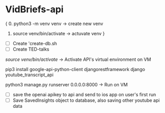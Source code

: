 # VidBriefs-api

{
0. python3 -m venv venv -> create new venv

1. source venv/bin/activate -> actuvate venv
   }

- [ ] Create 'create-db.sh
- [ ] Create TED-talks

*source venv/bin/activate* -> Activate API's virtual environment on VM

pip3 install google-api-python-client djangorestframework django youtube_transcript_api

python3 manage.py runserver 0.0.0.0:8000 -> Run on VM

- [ ] save the openai apikey to api and send to ios app on user's first run
- [ ] Save SavedInsights object to database, also saving other youtube api data
